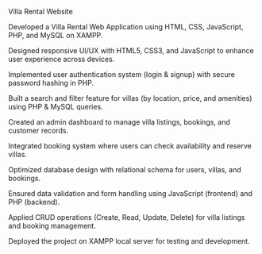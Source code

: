 Villa Rental Website

Developed a Villa Rental Web Application using HTML, CSS, JavaScript, PHP, and MySQL on XAMPP.

Designed responsive UI/UX with HTML5, CSS3, and JavaScript to enhance user experience across devices.

Implemented user authentication system (login & signup) with secure password hashing in PHP.

Built a search and filter feature for villas (by location, price, and amenities) using PHP & MySQL queries.

Created an admin dashboard to manage villa listings, bookings, and customer records.

Integrated booking system where users can check availability and reserve villas.

Optimized database design with relational schema for users, villas, and bookings.

Ensured data validation and form handling using JavaScript (frontend) and PHP (backend).

Applied CRUD operations (Create, Read, Update, Delete) for villa listings and booking management.

Deployed the project on XAMPP local server for testing and development.
